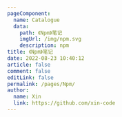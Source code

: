 ```yaml
---
pageComponent: 
  name: Catalogue
  data: 
    path: 《Npm》笔记
    imgUrl: /img/npm.svg
    description: npm
title: 《Npm》笔记
date: 2022-08-23 10:40:12
article: false
comment: false
editLink: false
permalink: /pages/Npm/
author: 
  name: Xin
  link: https://github.com/xin-code
---
```


<br />